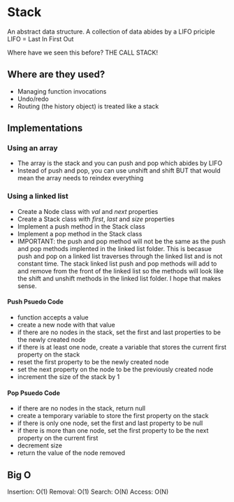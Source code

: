 # Stack

An abstract data structure. A collection of data abides by a LIFO priciple
LIFO = Last In First Out

Where have we seen this before?
THE CALL STACK!

## Where are they used?

-   Managing function invocations
-   Undo/redo
-   Routing (the history object) is treated like a stack

## Implementations

### Using an array

-   The array is the stack and you can push and pop which abides by LIFO
-   Instead of push and pop, you can use unshift and shift BUT that would mean the array needs to reindex everything

### Using a linked list

-   Create a Node class with _val_ and _next_ properties
-   Create a Stack class with _first_, _last_ and _size_ properties
-   Implement a push method in the Stack class
-   Implement a pop method in the Stack class
-   IMPORTANT: the push and pop method will not be the same as the push and pop methods implented in the linked list folder. This is becasue push and pop on a linked list traverses through the linked list and is not constant time. The stack linked list push and pop methods will add to and remove from the front of the linked list so the methods will look like the shift and unshift methods in the linked list folder. I hope that makes sense.

#### Push Psuedo Code

-   function accepts a value
-   create a new node with that value
-   if there are no nodes in the stack, set the first and last properties to be the newly created node
-   if there is at least one node, create a variable that stores the current first property on the stack
-   reset the first property to be the newly created node
-   set the next property on the node to be the previously created node
-   increment the size of the stack by 1

#### Pop Psuedo Code

-   if there are no nodes in the stack, return null
-   create a temporary variable to store the first property on the stack
-   if there is only one node, set the first and last property to be null
-   if there is more than one node, set the first property to be the next property on the current first
-   decrement size
-   return the value of the node removed

## Big O

Insertion: O(1)
Removal: O(1)
Search: O(N)
Access: O(N)
